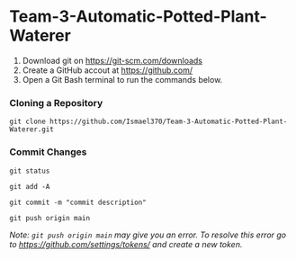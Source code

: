 # Team-3-Automatic-Potted-Plant-Waterer

1. Download git on https://git-scm.com/downloads
2. Create a GitHub accout at https://github.com/
3. Open a Git Bash terminal to run the commands below.

### Cloning a Repository
`git clone https://github.com/Ismael370/Team-3-Automatic-Potted-Plant-Waterer.git`


### Commit Changes
`git status`

`git add -A`

`git commit -m "commit description"`

`git push origin main`

*Note: `git push origin main` may give you an error. To resolve this error go to https://github.com/settings/tokens/ and create a new token.*
